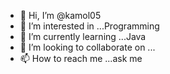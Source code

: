- 👋 Hi, I’m @kamol05
- 👀 I’m interested in ...Programming
- 🌱 I’m currently learning ...Java
- 💞️ I’m looking to collaborate on ...
- 📫 How to reach me ...ask me

<!---
kamol05/kamol05 is a ✨ special ✨ repository because its `README.md` (this file) appears on your GitHub profile.
You can click the Preview link to take a look at your changes.
--->
